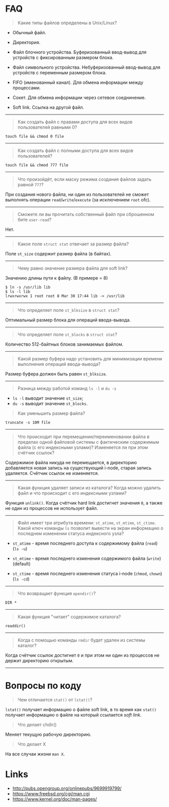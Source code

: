 # FAQ

> Какие типы файлов определены в Unix/Linux?

* Обычный файл.

* Директория.

* Файл блочного устройства. Буферизованный ввод-вывод для устройств с фиксированным размером блока.

* Файл символьного устройства. Небуферизованный ввод-вывод для устройств с переменным размером блока.

* FIFO (именованный канал). Для обмена информации между процессами.

* Сокет. Для обмена информации через сетевое соеднинение.

* Soft link. Ссылка на другой файл.

---

> Как создать файл с правами доступа для всех видов пользователей равными 0?

```
touch file && chmod 0 file
```

---

> Как создать файл с полными доступа для всех видов пользователей?

```
touch file && chmod 777 file
```

---

> Что произойдёт, если маску режима создания файлов задать равной `777`?

При создания нового файла, ни один из пользователей не сможет выполнять операции `read`/`write`/`execute` (за исключением `root` ofc).

---

> Сможете ли вы прочитать собственный файл при сброшенном бите `user-read`?

Нет.

---

> Какое поле `struct stat` отвечает за размер файла?

Поле `st_size` содержит размер файла (в байтах).

---

> Чему равно значение размера файла для soft link?

Значению длины пути к файлу. (В примере = 8)

```
$ ln -s /usr/lib lib
$ ls -l lib
lrwxrwxrwx 1 root root 8 Mar 30 17:44 lib -> /usr/lib
```

---

> Что определяет поле `st_blksize` в `struct stat`?

Оптимальный размер блока для операций ввода-вывода.

---

> Что определяет поле `st_blocks` в `struct stat`?

Количество 512-байтных блоков занимаемых файлом.

---

> Какой размер буфера надо установить для минимизации времени выполнения операций ввода-вывода?

Размер буфера должен быть равен `st_blksize`.

---

> Разница между работой команд `ls -l` и `du -s`

- `ls -l` выводит значение `st_size`;
- `du -s` выводит значение `st_blocks`.

> Как уменьшить размер файла?

`truncate -s 10M file`

---

> Что происходит при перемещении/переименовании файла в пределах одной файловой системы с фактическим содержимым файла (с его индексными узлами)? Изменяется ли при этом счётчик ссылок?

Содержимое файла никуда не перемещается, в директорию добавляется новая запись на существующий i-node, старая запись удаляется. Счётчик ссылок не изменяется.

---

> Какая функция удаляет записи из каталога? Когда можно удалить файл и что происходит с его индексными узлами?

Функция `unlink()`. Когда счётчик hard link достигнет значения `0`, а также не один из процессов не использует файл.

---

> Файл имеет три атрибута времени: `st_atime`, `st_mtime`, `st_ctime`. Какой ключ команды `ls` позволит вывести на экран информацию о последнем изменении статуса индексного узла?

* `st_atime` - время последнего доступа к содержимому файла (`read`) (`ls -u`)

* `st_mtime` - время последнего изменения содержимого файла (`write`) (default)

* `st_ctime` - время последнего изменения статуса i-node (`chmod`, `chown`) (`ls -cd`)

---

> Что возвращает функция `opendir()`?

`DIR *`

---

> Какая функция "читает" содержимое каталога?

```
readdir()
```

---

> Когда с помощью команды `rmdir` будет удален из системы каталог?

Когда счётчик ссылок достигнет `0` и при этом ни один из процессов не держит директорию открытым.

---

# Вопросы по коду

> Чем отличается `stat()` от `lstat()`?

`lstat()` получает информацию о файле soft link, в то время как `stat()` получает информацию о файле на который ссылается _soft link_.

> Что делает chdir()

Меняет текущую рабочую директорию.

> Что делает X

На все случаи жизни `man X`.

# Links
- http://pubs.opengroup.org/onlinepubs/9699919799/
- https://www.freebsd.org/cgi/man.cgi
- https://www.kernel.org/doc/man-pages/